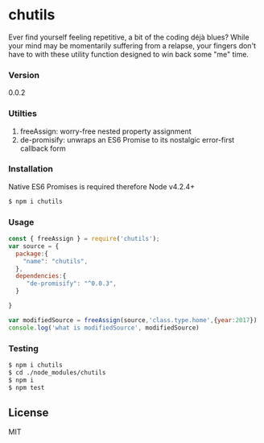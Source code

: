 # chutils
Ever find yourself feeling repetitive, a bit of the coding déjà blues? While your mind may be momentarily suffering from a relapse, your fingers don't have to with these utility function designed to win back some "me" time.
 
### Version
0.0.2

### Utilties
1. freeAssign: worry-free nested property assignment
2. de-promisify: unwraps an ES6 Promise to its nostalgic error-first callback form

### Installation
Native ES6 Promises is required therefore Node v4.2.4+
```sh
$ npm i chutils
```
### Usage
```javascript
const { freeAssign } = require('chutils');
var source = {
  package:{
    "name": "chutils",
  },
  dependencies:{
     "de-promisify": "^0.0.3",  
  }

}

var modifiedSource = freeAssign(source,'class.type.home',{year:2017})
console.log('what is modifiedSource', modifiedSource)

```
### Testing
```sh
$ npm i chutils
$ cd ./node_modules/chutils
$ npm i
$ npm test
```

License
----

MIT